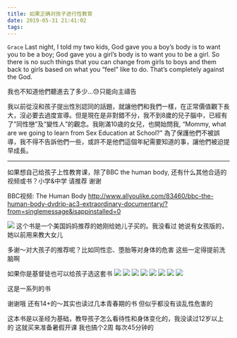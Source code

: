 ```yaml
---
title: 如果正确对孩子进行性教育
date: 2019-05-31 21:41:02
tags:
---
```


`Grace`
Last night, I told my two kids, God gave you a boy’s body is to want you to be a boy; God gave you a girl’s body is to want you to be a girl.  So there is no such things that you can change from girls to boys and them back to girls based on what you “feel” like to do.   That’s completely against the God.

我也不知道他們聽進去了多少...😓只能向主禱告

我以前從沒和孩子提出性別認同的話題，就讓他們和我們一樣，在正常價值觀下長大，沒必要去過度宣導。但是現在是非對錯不分，我不到8歲的兒子腦中，已經有了”同性戀”及”變性人”的觀念。我剛滿10歳的女兒，也開始問我, “Mommy, what are we going to learn from Sex Education at School?” 為了保護他們不被誤導，我不得不告訴他們一些，或許不是他們這個年紀需要知道的事，讓他們被迫提早成長。

----------------
如果想自己给孩子上性教育课，除了BBC the human body, 还有什么其他合适的视频或书？小学&中学 请推荐 谢谢

BBC视频: The Human Body
http://www.allyoulike.com/83460/bbc-the-human-body-dvdrip-ac3-extraordinary-documentary/?from=singlemessage&isappinstalled=0

![](/resources/images/howtoeducate.pic)
这个书是一个美国妈妈推荐的她刚给她儿子买的。我没看过
她说有女孩版的，她以前用来教大女儿

多谢～对大孩子的推荐呢？比如同性恋、堕胎等对身体的危害 这些一定得提前洗脑啊

如果你是基督徒也可以给孩子选这套书
![](/resources/images/howtoeducate2.pic)
![](/resources/images/howtoeducate3.pic)
![](/resources/images/howtoeducate4.pic)
![](/resources/images/howtoeducate5.pic)
![](/resources/images/howtoeducate6.pic)
![](/resources/images/howtoeducate7.pic)
![](/resources/images/howtoeducate8.pic)
![](/resources/images/howtoeducate9.pic)

这是一系列的书

谢谢哦 还有14+的～其实也读过几本青春期的书 但似乎都没有谈乱性危害的

这本书是以圣经为基础，教导孩子怎么看待性和身体变化的，我没读过12岁以上的
这就买来准备暑假开课 我也搞个2周 每次45分钟的